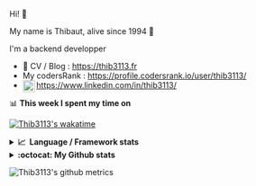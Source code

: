 Hi! 👋

My name is Thibaut, alive since 1994 🍷

I'm a backend developper

-   📝 CV / Blog : https://thib3113.fr
-   My codersRank : https://profile.codersrank.io/user/thib3113/
-   <a href="https://www.linkedin.com/in/thib3113/"><img align="left" alt="Thib3113's Linkedin" width="21px" src="https://raw.githubusercontent.com/peterthehan/peterthehan/master/assets/linkedin.svg" /></a> https://www.linkedin.com/in/thib3113/

📊 **This week I spent my time on**

[![Thib3113's wakatime](https://github-readme-stats.vercel.app/api/wakatime?username=thib3113&layout=default&theme=dracula&langs_count=6&hide_title=true&hide_border=true)](https://wakatime.com/@thib3113)

<details>
  <summary><b>📈&nbsp;&nbsp;Language&nbsp;/&nbsp;Framework stats</b></summary>
  <br/>  
  <a href='https://profile.codersrank.io/user/thib3113/'>
  <img src='http://cr-skills-chart-widget.azurewebsites.net/api/api?username=thib3113&padding=30&skills=php,batchfile,javascript,less,mysql,reactjs,scss,shell,typescript,vue'>
  </a>
</details>

<details>
  <summary><b>:octocat: My Github stats</b></summary>
  <br/>  
  
  <img src="https://github-readme-stats.vercel.app/api?username=thib3113&theme=dracula&show_icons=true&" alt="Thib3113's GitHub stats" />

<!--START_SECTION:activity-->

1. 🎉 Merged PR [#207](https://github.com/thib3113/unifi-client/pull/207) in [thib3113/unifi-client](https://github.com/thib3113/unifi-client)
2. 🎉 Merged PR [#204](https://github.com/thib3113/unifi-client/pull/204) in [thib3113/unifi-client](https://github.com/thib3113/unifi-client)
3. 🎉 Merged PR [#35](https://github.com/thib3113/unifi-blockips-srv/pull/35) in [thib3113/unifi-blockips-srv](https://github.com/thib3113/unifi-blockips-srv)
4. 🎉 Merged PR [#205](https://github.com/thib3113/unifi-client/pull/205) in [thib3113/unifi-client](https://github.com/thib3113/unifi-client)
5. 🗣 Commented on [#126](https://github.com/Art-of-WiFi/UniFi-API-client/issues/126) in [Art-of-WiFi/UniFi-API-client](https://github.com/Art-of-WiFi/UniFi-API-client)
 <!--END_SECTION:activity-->

</details>

![Thib3113's github metrics](https://gist.githubusercontent.com/thib3113/83a96e16f8bca103f1b0e376186c66ec/raw/github-metrics.svg)
